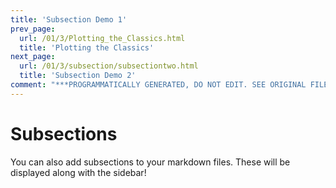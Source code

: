 ```yaml
---
title: 'Subsection Demo 1'
prev_page:
  url: /01/3/Plotting_the_Classics.html
  title: 'Plotting the Classics'
next_page:
  url: /01/3/subsection/subsectiontwo.html
  title: 'Subsection Demo 2'
comment: "***PROGRAMMATICALLY GENERATED, DO NOT EDIT. SEE ORIGINAL FILES IN /content***"
---
```

# Subsections

You can also add subsections to your markdown files. These will be
displayed along with the sidebar!